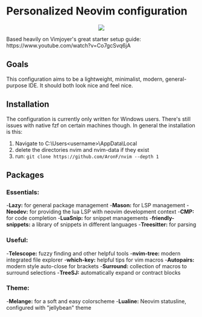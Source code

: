 # Personalized Neovim configuration
<p align="center"><img src="https://i.imgur.com/EZgWYIe.png"></p>
Based heavily on Vimjoyer's great starter setup guide: https://www.youtube.com/watch?v=Co7gcSvq6jA

## Goals
This configuration aims to be a lightweight, minimalist, modern, general-purpose IDE. It should both look nice and feel nice.

## Installation
The configuration is currently only written for Windows users. There's still issues with native fzf on certain machines though.
In general the installation is this:
1. Navigate to C:\Users\<username>\AppData\Local
2. delete the directories nvim and nvim-data if they exist
3. run:
```git clone https://github.com/AronF/nvim --depth 1```

## Packages
### Essentials:
-**Lazy:** for general package management
-**Mason:** for LSP management
-**Neodev:** for providing the lua LSP with neovim development context
-**CMP:** for code completion
-**LuaSnip:** for snippet managements
-**friendly-snippets:** a library of snippets in different languages
-**Treesitter:** for parsing
### Useful:
-**Telescope:** fuzzy finding and other helpful tools
-**nvim-tree:** modern integrated file explorer
-**which-key:** helpful tips for vim macros
-**Autopairs:** modern style auto-close for brackets
-**Surround:** collection of macros to surround selections
-**TreeSJ:** automatically expand or contract blocks
### Theme:
-**Melange:** for a soft and easy colorscheme
-**Lualine:** Neovim statusline, configured with "jellybean" theme

